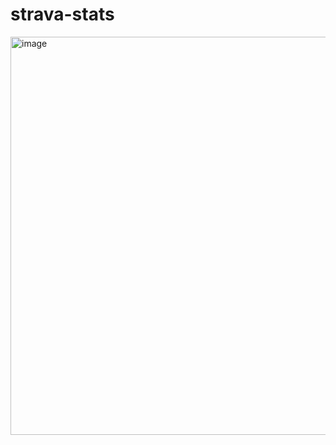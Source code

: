 # strava-stats
<img width="637" alt="image" src="https://github.com/ebwinters/strava-stats/assets/4297028/f56b575a-a529-43ce-9b88-d8d5f0423b20">
